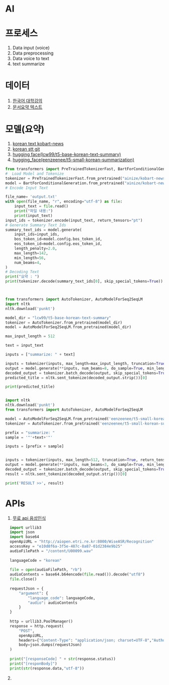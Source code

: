 # AI
# 프로세스

1. Data input (voice)
2. Data preprocessing
3. Data voice to text
4. text summarize



# 데이터
1. [한국어 대학강의](https://aihub.or.kr/aihubdata/data/view.do?currMenu=115&topMenu=100&aihubDataSe=data&dataSetSn=71627)
2. [문서요약 텍스트](https://aihub.or.kr/aihubdata/data/view.do?currMenu=115&topMenu=100&aihubDataSe=realm&dataSetSn=97)

# 모델(요약)
1. [korean text kobart-news](https://huggingface.co/ainize/kobart-news)
2. [korean stt git](https://github.com/topics/korean-stt)
3.  [hugging face(lcw99/t5-base-korean-text-summary)](https://huggingface.co/lcw99/t5-base-korean-text-summary)
4.  [hugging_face(eenzeenee/t5-small-korean-summarization)](https://huggingface.co/eenzeenee/t5-small-korean-summarization)

```python
from transformers import PreTrainedTokenizerFast, BartForConditionalGeneration
#  Load Model and Tokenize
tokenizer = PreTrainedTokenizerFast.from_pretrained("ainize/kobart-news")
model = BartForConditionalGeneration.from_pretrained("ainize/kobart-news")
# Encode Input Text

file_name= 'output.txt'
with open(file_name, "r", encoding="utf-8") as file:
    input_text = file.read()
    print("파일 내용:")
    print(input_text)
input_ids = tokenizer.encode(input_text, return_tensors="pt")
# Generate Summary Text Ids
summary_text_ids = model.generate(
    input_ids=input_ids,
    bos_token_id=model.config.bos_token_id,
    eos_token_id=model.config.eos_token_id,
    length_penalty=2.0,
    max_length=142,
    min_length=56,
    num_beams=4,
)
# Decoding Text
print("요약 : ")
print(tokenizer.decode(summary_text_ids[0], skip_special_tokens=True))



from transformers import AutoTokenizer, AutoModelForSeq2SeqLM
import nltk
nltk.download('punkt')

model_dir = "lcw99/t5-base-korean-text-summary"
tokenizer = AutoTokenizer.from_pretrained(model_dir)
model = AutoModelForSeq2SeqLM.from_pretrained(model_dir)

max_input_length = 512

text = input_text

inputs = ["summarize: " + text]

inputs = tokenizer(inputs, max_length=max_input_length, truncation=True, return_tensors="pt")
output = model.generate(**inputs, num_beams=8, do_sample=True, min_length=10, max_length=100)
decoded_output = tokenizer.batch_decode(output, skip_special_tokens=True)[0]
predicted_title = nltk.sent_tokenize(decoded_output.strip())[0]

print(predicted_title)


import nltk
nltk.download('punkt')
from transformers import AutoTokenizer, AutoModelForSeq2SeqLM

model = AutoModelForSeq2SeqLM.from_pretrained('eenzeenee/t5-small-korean-summarization')
tokenizer = AutoTokenizer.from_pretrained('eenzeenee/t5-small-korean-summarization')

prefix = "summarize: "
sample = '"'+text+'"'

inputs = [prefix + sample]


inputs = tokenizer(inputs, max_length=512, truncation=True, return_tensors="pt")
output = model.generate(**inputs, num_beams=3, do_sample=True, min_length=10, max_length=64)
decoded_output = tokenizer.batch_decode(output, skip_special_tokens=True)[0]
result = nltk.sent_tokenize(decoded_output.strip())[0]

print('RESULT >>', result)


```

# APIs
1. [무료 api 음성인식](https://aiopen.etri.re.kr/guide/Recognition)
```python
  import urllib3
  import json
  import base64
  openApiURL = "http://aiopen.etri.re.kr:8000/WiseASR/Recognition"
  accessKey = "e10d8f6a-3f5e-487c-8a87-01d2384e9b25"
  audioFilePath = "/content/U00099.wav"
  
  languageCode = "korean"
   
  file = open(audioFilePath, "rb")
  audioContents = base64.b64encode(file.read()).decode("utf8")
  file.close()
   
  requestJson = {    
      "argument": {
          "language_code": languageCode,
          "audio": audioContents
      }
  }
   
  http = urllib3.PoolManager()
  response = http.request(
      "POST",
      openApiURL,
      headers={"Content-Type": "application/json; charset=UTF-8","Authorization": accessKey},
      body=json.dumps(requestJson)
  )
   
  print("[responseCode] " + str(response.status))
  print("[responBody]")
  print(str(response.data,"utf-8"))
```
2. 
